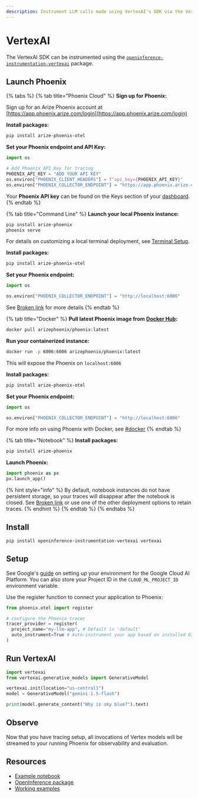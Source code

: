 ```yaml
---
description: Instrument LLM calls made using VertexAI's SDK via the VertexAIInstrumentor
---
```


# VertexAI

The VertexAI SDK can be instrumented using the [`openinference-instrumentation-vertexai`](https://github.com/Arize-ai/openinference/tree/main/python/instrumentation/openinference-instrumentation-vertexai) package.

## Launch Phoenix

{% tabs %}
{% tab title="Phoenix Cloud" %}
**Sign up for Phoenix:**

Sign up for an Arize Phoenix account at [https://app.phoenix.arize.com/login](https://app.phoenix.arize.com/login)

**Install packages:**

```bash
pip install arize-phoenix-otel
```

**Set your Phoenix endpoint and API Key:**

```python
import os

# Add Phoenix API Key for tracing
PHOENIX_API_KEY = "ADD YOUR API KEY"
os.environ["PHOENIX_CLIENT_HEADERS"] = f"api_key={PHOENIX_API_KEY}"
os.environ["PHOENIX_COLLECTOR_ENDPOINT"] = "https://app.phoenix.arize.com"
```

Your **Phoenix API key** can be found on the Keys section of your [dashboard](https://app.phoenix.arize.com).
{% endtab %}

{% tab title="Command Line" %}
**Launch your local Phoenix instance:**

```bash
pip install arize-phoenix
phoenix serve
```

For details on customizing a local terminal deployment, see [Terminal Setup](https://docs.arize.com/phoenix/setup/environments#terminal).

**Install packages:**

```bash
pip install arize-phoenix-otel
```

**Set your Phoenix endpoint:**

```python
import os

os.environ["PHOENIX_COLLECTOR_ENDPOINT"] = "http://localhost:6006"
```

See [Broken link](broken-reference "mention") for more details
{% endtab %}

{% tab title="Docker" %}
**Pull latest Phoenix image from** [**Docker Hub**](https://hub.docker.com/r/arizephoenix/phoenix)**:**

```bash
docker pull arizephoenix/phoenix:latest
```

**Run your containerized instance:**

```bash
docker run -p 6006:6006 arizephoenix/phoenix:latest
```

This will expose the Phoenix on `localhost:6006`

**Install packages:**

```bash
pip install arize-phoenix-otel
```

**Set your Phoenix endpoint:**

```python
import os

os.environ["PHOENIX_COLLECTOR_ENDPOINT"] = "http://localhost:6006"
```

For more info on using Phoenix with Docker, see [#docker](vertexai.md#docker "mention")
{% endtab %}

{% tab title="Notebook" %}
**Install packages:**

```bash
pip install arize-phoenix
```

**Launch Phoenix:**

```python
import phoenix as px
px.launch_app()
```

{% hint style="info" %}
By default, notebook instances do not have persistent storage, so your traces will disappear after the notebook is closed. See [Broken link](broken-reference "mention") or use one of the other deployment options to retain traces.
{% endhint %}
{% endtab %}
{% endtabs %}

## Install

```shell
pip install openinference-instrumentation-vertexai vertexai
```

## Setup

See Google's [guide](https://cloud.google.com/vertex-ai/generative-ai/docs/start/quickstarts/quickstart-multimodal#expandable-1) on setting up your environment for the Google Cloud AI Platform. You can also store your Project ID in the `CLOUD_ML_PROJECT_ID` environment variable.

Use the register function to connect your application to Phoenix:

```python
from phoenix.otel import register

# configure the Phoenix tracer
tracer_provider = register(
  project_name="my-llm-app", # Default is 'default'
  auto_instrument=True # Auto-instrument your app based on installed OI dependencies
)
```

## Run VertexAI

```python
import vertexai
from vertexai.generative_models import GenerativeModel

vertexai.init(location="us-central1")
model = GenerativeModel("gemini-1.5-flash")

print(model.generate_content("Why is sky blue?").text)
```

## Observe

Now that you have tracing setup, all invocations of Vertex models will be streamed to your running Phoenix for observability and evaluation.

## Resources

* [Example notebook](https://github.com/Arize-ai/openinference/blob/main/python/instrumentation/openinference-instrumentation-vertexai/examples/basic_generation.py)
* [OpenInference package](https://github.com/Arize-ai/openinference/blob/main/python/instrumentation/openinference-instrumentation-vertexai)
* [Working examples](https://github.com/Arize-ai/openinference/blob/main/python/instrumentation/openinference-instrumentation-vertexai/examples)
